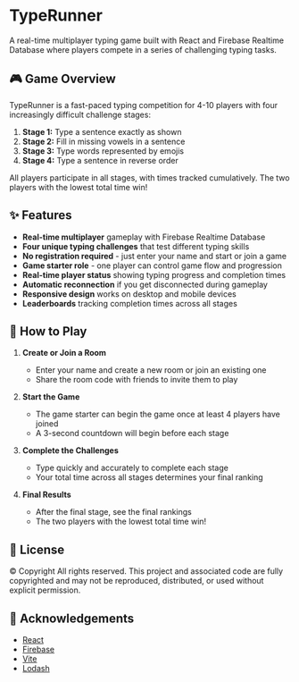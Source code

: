# TypeRunner

A real-time multiplayer typing game built with React and Firebase Realtime Database where players compete in a series of challenging typing tasks.

## 🎮 Game Overview

TypeRunner is a fast-paced typing competition for 4-10 players with four increasingly difficult challenge stages:

1. **Stage 1:** Type a sentence exactly as shown
2. **Stage 2:** Fill in missing vowels in a sentence
3. **Stage 3:** Type words represented by emojis
4. **Stage 4:** Type a sentence in reverse order

All players participate in all stages, with times tracked cumulatively. The two players with the lowest total time win!

## ✨ Features

- **Real-time multiplayer** gameplay with Firebase Realtime Database
- **Four unique typing challenges** that test different typing skills
- **No registration required** - just enter your name and start or join a game
- **Game starter role** - one player can control game flow and progression
- **Real-time player status** showing typing progress and completion times
- **Automatic reconnection** if you get disconnected during gameplay
- **Responsive design** works on desktop and mobile devices
- **Leaderboards** tracking completion times across all stages

## 🎯 How to Play

1. **Create or Join a Room**
   - Enter your name and create a new room or join an existing one
   - Share the room code with friends to invite them to play

2. **Start the Game**
   - The game starter can begin the game once at least 4 players have joined
   - A 3-second countdown will begin before each stage

3. **Complete the Challenges**
   - Type quickly and accurately to complete each stage
   - Your total time across all stages determines your final ranking

4. **Final Results**
   - After the final stage, see the final rankings
   - The two players with the lowest total time win!

## 📄 License

© Copyright
All rights reserved. This project and associated code are fully copyrighted and may not be reproduced, distributed, or used without explicit permission.

## 🙏 Acknowledgements

- [React](https://reactjs.org/)
- [Firebase](https://firebase.google.com/)
- [Vite](https://vitejs.dev/)
- [Lodash](https://lodash.com/)
